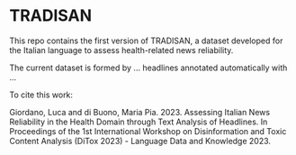 # TRADISAN
This repo contains the first version of TRADISAN, a dataset developed for the Italian language to assess health-related news reliability.

The current dataset is formed by ... headlines annotated automatically with ...

To cite this work:

Giordano, Luca and di Buono, Maria Pia. 2023.  Assessing Italian News Reliability in the Health Domain through Text Analysis of Headlines. In Proceedings of the 1st International Workshop on Disinformation and Toxic Content Analysis (DiTox 2023) - Language Data and Knowledge 2023.
